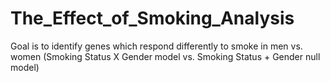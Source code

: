 # The_Effect_of_Smoking_Analysis

Goal is to identify genes which respond differently to smoke in men vs. women (Smoking Status X Gender model vs. Smoking Status + Gender null model)
